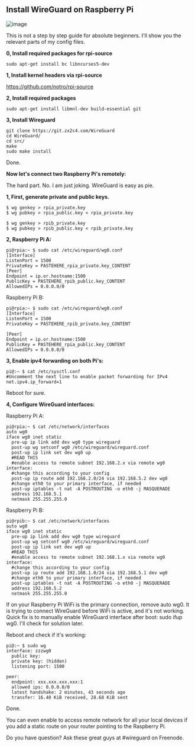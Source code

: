 Install WireGuard on Raspberry Pi
---------------------------------

![image](https://raw.githubusercontent.com/adrianmihalko/raspberrypiwireguard/master/rpiwireguard.png)

This is not a step by step guide for absolute beginners. I'll show you the relevant parts of my config files.

**0, Install required packages for rpi-source**

    sudo apt-get install bc libncurses5-dev

**1, Install kernel headers via rpi-source**

https://github.com/notro/rpi-source

**2, Install required packages**

    sudo apt-get install libmnl-dev build-essential git

**3, Install Wireguard**

    git clone https://git.zx2c4.com/WireGuard
    cd WireGuard/
    cd src/
    make
    sudo make install

Done. 

**Now let's connect two Raspberry Pi's remotely:**

The hard part. No. I am just joking. WireGuard is easy as pie.

**1,  First, generate private and public keys.**
 

    $ wg genkey > rpia_private.key
    $ wg pubkey > rpia_public.key < rpia_private.key
    
    $ wg genkey > rpib_private.key
    $ wg pubkey > rpib_public.key < rpib_private.key

**2, Raspberry Pi A:**

    pi@rpia:~ $ sudo cat /etc/wireguard/wg0.conf
    [Interface]
    ListenPort = 1500
    PrivateKey = PASTEHERE_rpia_private.key_CONTENT
    [Peer]
    Endpoint = ip.or.hostname:1500
    PublicKey = PASTEHERE_rpib_public.key_CONTENT 
    AllowedIPs = 0.0.0.0/0

Raspberry Pi B:

    pi@rpia:~ $ sudo cat /etc/wireguard/wg0.conf
    [Interface]
    ListenPort = 1500
    PrivateKey = PASTEHERE_rpib_private.key_CONTENT
    
    [Peer]
    Endpoint = ip.or.hostname:1500
    PublicKey = PASTEHERE_rpia_public.key_CONTENT 
    AllowedIPs = 0.0.0.0/0

**3, Enable ipv4 forwarding on both Pi's:**

    pi@:~ $ cat /etc/sysctl.conf
    #Uncomment the next line to enable packet forwarding for IPv4
    net.ipv4.ip_forward=1

Reboot for sure.

**4, Configure WireGuard interfaces:**

Raspberry Pi A:

    pi@rpia:~ $ cat /etc/network/interfaces
    auto wg0
    iface wg0 inet static
      pre-up ip link add dev wg0 type wireguard
      post-up wg setconf wg0 /etc/wireguard/wireguard.conf
      post-up ip link set dev wg0 up
      #READ THIS
      #enable access to remote subnet 192.168.2.x via remote wg0 interface:
      #change this according to your config
      post-up ip route add 192.168.2.0/24 via 192.168.5.2 dev wg0
      #change eth0 to your primary interface, if needed
      post-up iptables -t nat -A POSTROUTING -o eth0 -j MASQUERADE
      address 192.168.5.1
      netmask 255.255.255.0


Raspberry Pi B:

    pi@rpib:~ $ cat /etc/network/interfaces
    auto wg0
    iface wg0 inet static
      pre-up ip link add dev wg0 type wireguard
      post-up wg setconf wg0 /etc/wireguard/wireguard.conf
      post-up ip link set dev wg0 up
      #READ THIS
      #enable access to remote subnet 192.168.1.x via remote wg0 interface:
      #change this according to your config
      post-up ip route add 192.168.1.0/24 via 192.168.5.1 dev wg0
      #change eth0 to your primary interface, if needed
      post-up iptables -t nat -A POSTROUTING -o eth0 -j MASQUERADE
      address 192.168.5.2
      netmask 255.255.255.0

If on your Raspberry Pi WiFi is the primary connection, remove auto wg0. It is trying to connect WireGuard before WiFi is active, and it's not working. Quick fix is to manually enable WireGuard interface after boot: sudo ifup wg0. I'll check for solution later.

Reboot and check if it's working:

    pi@:~ $ sudo wg
    interface: zzzwg0
      public key: 
      private key: (hidden)
      listening port: 1500
    
    peer: 
      endpoint: xxx.xxx.xxx.xxx:1
      allowed ips: 0.0.0.0/0
      latest handshake: 2 minutes, 43 seconds ago
      transfer: 16.40 KiB received, 28.68 KiB sent

Done.

You can even enable to access remote network for all your local devices if you add a static route on your router pointing to the Raspberry Pi.

Do you have question? Ask these great guys at #wireguard on Freenode.
